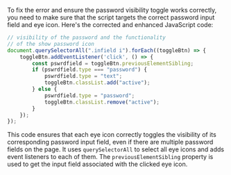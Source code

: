To fix the error and ensure the password visibility toggle works correctly, you need to make sure that the script targets the correct password input field and eye icon. Here's the corrected and enhanced JavaScript code:

```javascript
// visibility of the password and the functionality
// of the show password icon
document.querySelectorAll(".infield i").forEach((toggleBtn) => {
    toggleBtn.addEventListener('click', () => {
        const pswrdfield = toggleBtn.previousElementSibling;
        if (pswrdfield.type === "password") {
            pswrdfield.type = "text";  
            toggleBtn.classList.add("active");
        } else {
            pswrdfield.type = "password";
            toggleBtn.classList.remove("active");
        }
    });
});
```

This code ensures that each eye icon correctly toggles the visibility of its corresponding password input field, even if there are multiple password fields on the page. It uses `querySelectorAll` to select all eye icons and adds event listeners to each of them. The `previousElementSibling` property is used to get the input field associated with the clicked eye icon.

